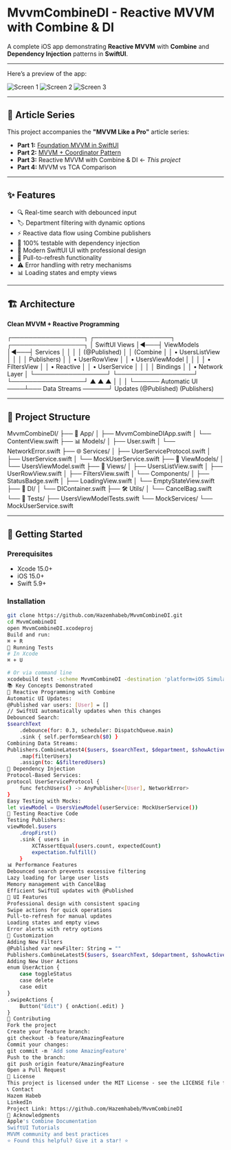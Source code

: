# MvvmCombineDI - Reactive MVVM with Combine & DI

A complete iOS app demonstrating **Reactive MVVM** with **Combine** and **Dependency Injection** patterns in **SwiftUI**.

---
Here’s a preview of the app:

![Screen 1](MvvmCombineDI/Assets/ReadmeImages/screen1.png)
![Screen 2](MvvmCombineDI/Assets/ReadmeImages/screen2.png)
![Screen 3](MvvmCombineDI/Assets/ReadmeImages/screen3.png)

---

## 📖 Article Series

This project accompanies the **"MVVM Like a Pro"** article series:

- **Part 1:** [Foundation MVVM in SwiftUI](https://medium.com/@hazemhabeb94/️-how-to-use-mvvm-like-a-pro-in-ios-part-1-2eb1ac60131d)
- **Part 2:** [MVVM + Coordinator Pattern](https://medium.com/@hazemhabeb94/mvvm-coordinator-the-secret-to-clean-navigation-in-swiftui-49b28307611f)
- **Part 3:** Reactive MVVM with Combine & DI ← _This project_
- **Part 4:** MVVM vs TCA Comparison

---

## ✨ Features

- 🔍 Real-time search with debounced input  
- 🏷️ Department filtering with dynamic options  
- ⚡ Reactive data flow using Combine publishers  
- 🧪 100% testable with dependency injection  
- 📱 Modern SwiftUI UI with professional design  
- 🔄 Pull-to-refresh functionality  
- ⚠️ Error handling with retry mechanisms  
- 📊 Loading states and empty views  

---

## 🏗️ Architecture

**Clean MVVM + Reactive Programming**

┌─────────────────┐ ┌──────────────────┐ ┌─────────────────┐
│ SwiftUI Views │◄───┤ ViewModels │◄───┤ Services │
│ │ │ (@Published) │ │ (Combine │
│ • UsersListView │ │ │ │ Publishers) │
│ • UserRowView │ │ • UsersViewModel │ │ │
│ • FiltersView │ │ • Reactive │ │ • UserService │
│ │ │ Bindings │ │ • Network Layer │
└─────────────────┘ └──────────────────┘ └─────────────────┘
▲ ▲ ▲
│ │ │
└────── Automatic UI ────┴─── Data Streams ──────┘
Updates (@Published) (Publishers)

---

## 📁 Project Structure

MvvmCombineDI/
├── 📱 App/
│ ├── MvvmCombineDIApp.swift
│ └── ContentView.swift
├── 📊 Models/
│ ├── User.swift
│ └── NetworkError.swift
├── 🌐 Services/
│ ├── UserServiceProtocol.swift
│ ├── UserService.swift
│ └── MockUserService.swift
├── 🧠 ViewModels/
│ └── UsersViewModel.swift
├── 📱 Views/
│ ├── UsersListView.swift
│ ├── UserRowView.swift
│ ├── FiltersView.swift
│ └── Components/
│ ├── StatusBadge.swift
│ ├── LoadingView.swift
│ └── EmptyStateView.swift
├── 💉 DI/
│ └── DIContainer.swift
├── 🛠️ Utils/
│ └── CancelBag.swift
└── 🧪 Tests/
├── UsersViewModelTests.swift
└── MockServices/
└── MockUserService.swift

---

## 🚀 Getting Started

### Prerequisites

- Xcode 15.0+
- iOS 15.0+
- Swift 5.9+

### Installation

```bash
git clone https://github.com/Hazemhabeb/MvvmCombineDI.git
cd MvvmCombineDI
open MvvmCombineDI.xcodeproj
Build and run:
⌘ + R
🧪 Running Tests
# In Xcode
⌘ + U

# Or via command line
xcodebuild test -scheme MvvmCombineDI -destination 'platform=iOS Simulator,name=iPhone 15 Pro'
📚 Key Concepts Demonstrated
🔄 Reactive Programming with Combine
Automatic UI Updates:
@Published var users: [User] = []
// SwiftUI automatically updates when this changes
Debounced Search:
$searchText
    .debounce(for: 0.3, scheduler: DispatchQueue.main)
    .sink { self.performSearch($0) }
Combining Data Streams:
Publishers.CombineLatest4($users, $searchText, $department, $showActiveOnly)
    .map(filterUsers)
    .assign(to: &$filteredUsers)
💉 Dependency Injection
Protocol-Based Services:
protocol UserServiceProtocol {
    func fetchUsers() -> AnyPublisher<[User], NetworkError>
}
Easy Testing with Mocks:
let viewModel = UsersViewModel(userService: MockUserService())
🧪 Testing Reactive Code
Testing Publishers:
viewModel.$users
    .dropFirst()
    .sink { users in
        XCTAssertEqual(users.count, expectedCount)
        expectation.fulfill()
    }
📊 Performance Features
Debounced search prevents excessive filtering
Lazy loading for large user lists
Memory management with CancelBag
Efficient SwiftUI updates with @Published
🎨 UI Features
Professional design with consistent spacing
Swipe actions for quick operations
Pull-to-refresh for manual updates
Loading states and empty views
Error alerts with retry options
🔧 Customization
Adding New Filters
@Published var newFilter: String = ""
Publishers.CombineLatest5($users, $searchText, $department, $showActiveOnly, $newFilter)
Adding New User Actions
enum UserAction {
    case toggleStatus
    case delete
    case edit
}
.swipeActions {
    Button("Edit") { onAction(.edit) }
}
🤝 Contributing
Fork the project
Create your feature branch:
git checkout -b feature/AmazingFeature
Commit your changes:
git commit -m 'Add some AmazingFeature'
Push to the branch:
git push origin feature/AmazingFeature
Open a Pull Request
📄 License
This project is licensed under the MIT License - see the LICENSE file for details.
📞 Contact
Hazem Habeb
LinkedIn
Project Link: https://github.com/Hazemhabeb/MvvmCombineDI
🙏 Acknowledgments
Apple's Combine Documentation
SwiftUI Tutorials
MVVM community and best practices
⭐ Found this helpful? Give it a star! ⭐
